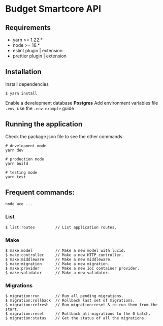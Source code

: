 # Budget Smartcore API

## Requirements

- yarn >= 1.22.\*
- node >= 16.\*
- eslint plugin | extension
- prettier plugin | extension

## Installation

Install dependencies

```shell
$ yarn install
```

Enable a development database **Postgres**
Add environment variables file `.env`, use the `.env.example` guide

## Running the application

Check the package.json file to see the other commands

```shell
# development mode
yarn dev

# production mode
yarn build

# testing mode
yarn test
```

## Frequent commands:

`node ace ...`

### List

```shell
$ list:routes         // List application routes.
```

### Make

```shell
$ make:model          // Make a new model with lucid.
$ make:controller     // Make a new HTTP controller.
$ make:middleware     // Make a new middleware.
$ make:migration      // Make a new migration.
$ make:provider       // Make a new IoC container provider.
$ make:validator      // Make a new validator.
```

### Migrations

```shell
$ migration:run       // Run all pending migrations.
$ migration:rollback  // Rollback last set of migrations.
$ migration:refresh   // Run migration:reset & re-run them from the start.
$ migration:reset     // Rollback all migrations to the 0 batch.
$ migration:status    // Get the status of all the migrations.
```
